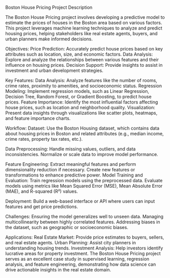Boston House Pricing Project Description

The Boston House Pricing project involves developing a predictive model to estimate the prices of houses in the Boston area based on various factors. This project leverages machine learning techniques to analyze and predict housing prices, helping stakeholders like real estate agents, buyers, and urban planners make informed decisions.

Objectives:
Price Prediction: Accurately predict house prices based on key attributes such as location, size, and economic factors.
Data Analysis: Explore and analyze the relationships between various features and their influence on housing prices.
Decision Support: Provide insights to assist in investment and urban development strategies.

Key Features:
Data Analysis: Analyze features like the number of rooms, crime rates, proximity to amenities, and socioeconomic status.
Regression Modeling: Implement regression models, such as Linear Regression, Decision Tree, Random Forest, or Gradient Boosting, to predict house prices.
Feature Importance: Identify the most influential factors affecting house prices, such as location and neighborhood quality.
Visualization: Present data insights through visualizations like scatter plots, heatmaps, and feature importance charts.

Workflow:
Dataset: Use the Boston Housing dataset, which contains data about housing prices in Boston and related attributes (e.g., median income, crime rates, property tax rates, etc.).

Data Preprocessing:
Handle missing values, outliers, and data inconsistencies.
Normalize or scale data to improve model performance.

Feature Engineering:
Extract meaningful features and perform dimensionality reduction if necessary.
Create new features or transformations to enhance predictive power.
Model Training and Evaluation:
Train regression models using the preprocessed data.
Evaluate models using metrics like Mean Squared Error (MSE), Mean Absolute Error (MAE), and R-squared (R²) values.

Deployment:
Build a web-based interface or API where users can input features and get price predictions.

Challenges:
Ensuring the model generalizes well to unseen data.
Managing multicollinearity between highly correlated features.
Addressing biases in the dataset, such as geographic or socioeconomic biases.

Applications:
Real Estate Market: Provide price estimates to buyers, sellers, and real estate agents.
Urban Planning: Assist city planners in understanding housing trends.
Investment Analysis: Help investors identify lucrative areas for property investment.
The Boston House Pricing project serves as an excellent case study in supervised learning, regression analysis, and feature engineering, demonstrating how data science can drive actionable insights in the real estate domain.
